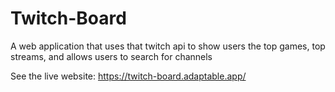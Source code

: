 # Twitch-Board

A web application that uses that twitch api to show users the top games, top streams, and allows users to search for channels

See the live website: https://twitch-board.adaptable.app/

